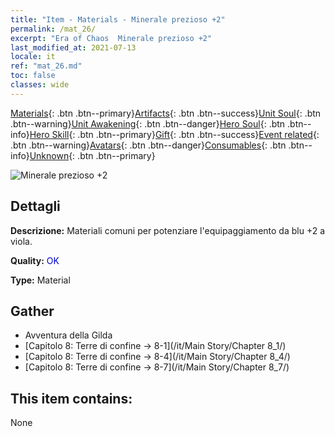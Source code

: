 ```yaml
---
title: "Item - Materials - Minerale prezioso +2"
permalink: /mat_26/
excerpt: "Era of Chaos  Minerale prezioso +2"
last_modified_at: 2021-07-13
locale: it
ref: "mat_26.md"
toc: false
classes: wide
---
```

 [Materials](/ItemsIT/){: .btn .btn--primary}[Artifacts](/ItemsIT/Artifacts/){: .btn .btn--success}[Unit Soul](/ItemsIT/UnitSoul/){: .btn .btn--warning}[Unit Awakening](/ItemsIT/UnitAwakening/){: .btn .btn--danger}[Hero Soul](/ItemsIT/HeroSoul/){: .btn .btn--info}[Hero Skill](/ItemsIT/HeroSkill/){: .btn .btn--primary}[Gift](/ItemsIT/Gift/){: .btn .btn--success}[Event related](/ItemsIT/Events/){: .btn .btn--warning}[Avatars](/ItemsIT/Avatars/){: .btn .btn--danger}[Consumables](/ItemsIT/Consumables/){: .btn .btn--info}[Unknown](/ItemsIT/Unknown/){: .btn .btn--primary}

 ![Minerale prezioso +2](/images/t/i_cailiao_kuangshi1.png)

## Dettagli
 **Descrizione:** Materiali comuni per potenziare l'equipaggiamento da blu +2 a viola.

 **Quality:** <span style="color: #0000CD">OK</span>

 **Type:** Material

## Gather

*    Avventura della Gilda 
*    [Capitolo 8: Terre di confine -> 8-1](/it/Main Story/Chapter 8_1/) 
*    [Capitolo 8: Terre di confine -> 8-4](/it/Main Story/Chapter 8_4/) 
*    [Capitolo 8: Terre di confine -> 8-7](/it/Main Story/Chapter 8_7/) 

## This item contains:

  None

